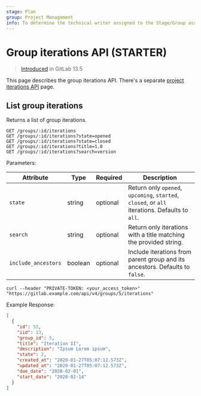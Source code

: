 ```yaml
---
stage: Plan
group: Project Management
info: To determine the technical writer assigned to the Stage/Group associated with this page, see https://about.gitlab.com/handbook/engineering/ux/technical-writing/#designated-technical-writers
---
```


# Group iterations API **(STARTER)**

> [Introduced](https://gitlab.com/gitlab-org/gitlab/-/issues/118742) in GitLab 13.5

This page describes the group iterations API.
There's a separate [project iterations API](./iterations.md) page.

## List group iterations

Returns a list of group iterations.

```plaintext
GET /groups/:id/iterations
GET /groups/:id/iterations?state=opened
GET /groups/:id/iterations?state=closed
GET /groups/:id/iterations?title=1.0
GET /groups/:id/iterations?search=version
```

Parameters:

| Attribute                    | Type    | Required | Description |
| ---------------------------- | ------- | -------- | ----------- |
| `state`                      | string  | optional | Return only `opened`, `upcoming`, `started`, `closed`, or `all` iterations. Defaults to `all`. |
| `search`                     | string  | optional | Return only iterations with a title matching the provided string. |
| `include_ancestors`          | boolean | optional | Include iterations from parent group and its ancestors. Defaults to `false`. |

```shell
curl --header "PRIVATE-TOKEN: <your_access_token>" "https://gitlab.example.com/api/v4/groups/5/iterations"
```

Example Response:

```json
[
  {
    "id": 53,
    "iid": 13,
    "group_id": 5,
    "title": "Iteration II",
    "description": "Ipsum Lorem ipsum",
    "state": 2,
    "created_at": "2020-01-27T05:07:12.573Z",
    "updated_at": "2020-01-27T05:07:12.573Z",
    "due_date": "2020-02-01",
    "start_date": "2020-02-14"
  }
]
```
